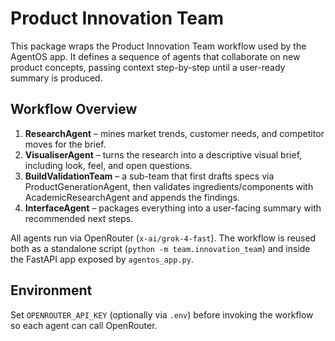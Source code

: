 # Product Innovation Team

This package wraps the Product Innovation Team workflow used by the AgentOS app. It defines a sequence of agents that collaborate on new product concepts, passing context step-by-step until a user-ready summary is produced.

## Workflow Overview
1. **ResearchAgent** – mines market trends, customer needs, and competitor moves for the brief.
2. **VisualiserAgent** – turns the research into a descriptive visual brief, including look, feel, and open questions.
3. **BuildValidationTeam** – a sub-team that first drafts specs via ProductGenerationAgent, then validates ingredients/components with AcademicResearchAgent and appends the findings.
4. **InterfaceAgent** – packages everything into a user-facing summary with recommended next steps.

All agents run via OpenRouter (`x-ai/grok-4-fast`). The workflow is reused both as a standalone script (`python -m team.innovation_team`) and inside the FastAPI app exposed by `agentos_app.py`.

## Environment
Set `OPENROUTER_API_KEY` (optionally via `.env`) before invoking the workflow so each agent can call OpenRouter.

